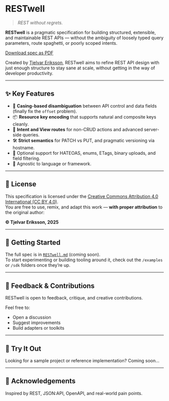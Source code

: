 # RESTwell

> _REST without regrets._

**RESTwell** is a pragmatic specification for building structured, extensible, and maintainable REST APIs — without the ambiguity of loosely typed query parameters, route spaghetti, or poorly scoped intents.

[Download spec as PDF](./RESTwell.pdf)

Created by [Tjelvar Eriksson](https://your-website-or-github-here), RESTwell aims to refine REST API design with just enough structure to stay sane at scale, without getting in the way of developer productivity.

---

## ✨ Key Features

- 🧠 **Casing-based disambiguation** between API control and data fields (finally fix the `offset` problem).
- 📦 **Resource key encoding** that supports natural and composite keys cleanly.
- 🚦 **Intent and View routes** for non-CRUD actions and advanced server-side queries.
- 🛠️ **Strict semantics** for PATCH vs PUT, and pragmatic versioning via hostname.
- 📎 Optional support for HATEOAS, enums, ETags, binary uploads, and field filtering.
- 🔧 Agnostic to language or framework.

---

## 📜 License

This specification is licensed under the [Creative Commons Attribution 4.0 International (CC BY 4.0)](https://creativecommons.org/licenses/by/4.0/).  
You are free to use, remix, and adapt this work — **with proper attribution** to the original author:

**© Tjelvar Eriksson, 2025**

---

## 🚀 Getting Started

The full spec is in [`RESTwell.md`](./RESTwell.md) (coming soon).  
To start experimenting or building tooling around it, check out the `/examples` or `/sdk` folders once they’re up.

---

## 📣 Feedback & Contributions

RESTwell is open to feedback, critique, and creative contributions.

Feel free to:
- Open a discussion
- Suggest improvements
- Build adapters or toolkits

---

## 🧪 Try It Out

Looking for a sample project or reference implementation? Coming soon…

---

## 🙌 Acknowledgements

Inspired by REST, JSON:API, OpenAPI, and real-world pain points.

